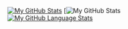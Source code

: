 [![My GitHub Stats](https://github-readme-stats.vercel.app/api/?username=Cohejh&count_private=true&showicons=true)]()
[![My GitHub Stats](https://github-readme-stats.vercel.app/api?username=Cohejh&bg_color=30,e96443,904e95&title_color=fff&text_color=fff&count_private=true&showicons=true)
<br>
[![My GitHub Language Stats](https://github-readme-stats.vercel.app/api/top-langs/?username=Cohejh&langs_count=10&layout=compact)]()


